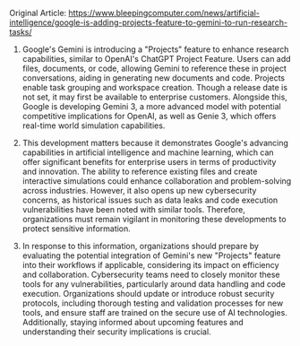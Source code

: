 Original Article: https://www.bleepingcomputer.com/news/artificial-intelligence/google-is-adding-projects-feature-to-gemini-to-run-research-tasks/

1) Google's Gemini is introducing a "Projects" feature to enhance research capabilities, similar to OpenAI's ChatGPT Project Feature. Users can add files, documents, or code, allowing Gemini to reference these in project conversations, aiding in generating new documents and code. Projects enable task grouping and workspace creation. Though a release date is not set, it may first be available to enterprise customers. Alongside this, Google is developing Gemini 3, a more advanced model with potential competitive implications for OpenAI, as well as Genie 3, which offers real-time world simulation capabilities.

2) This development matters because it demonstrates Google's advancing capabilities in artificial intelligence and machine learning, which can offer significant benefits for enterprise users in terms of productivity and innovation. The ability to reference existing files and create interactive simulations could enhance collaboration and problem-solving across industries. However, it also opens up new cybersecurity concerns, as historical issues such as data leaks and code execution vulnerabilities have been noted with similar tools. Therefore, organizations must remain vigilant in monitoring these developments to protect sensitive information.

3) In response to this information, organizations should prepare by evaluating the potential integration of Gemini's new "Projects" feature into their workflows if applicable, considering its impact on efficiency and collaboration. Cybersecurity teams need to closely monitor these tools for any vulnerabilities, particularly around data handling and code execution. Organizations should update or introduce robust security protocols, including thorough testing and validation processes for new tools, and ensure staff are trained on the secure use of AI technologies. Additionally, staying informed about upcoming features and understanding their security implications is crucial.